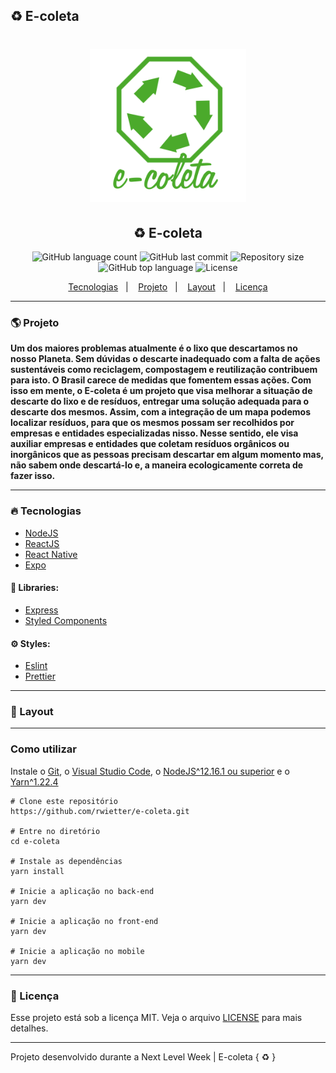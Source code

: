 ## ♻️ E-coleta

<h1 align="center">
    <img alt="imagem de perfil do e-coleta" title="e-coleta" src=".github/static/logo.png" width="250px" />
</h1>

<h2 align="center">
  ♻️ E-coleta
</h2>

<p align="center">
  <img alt="GitHub language count" src="https://img.shields.io/github/languages/count/rwietter/e-coleta" />

  <img alt="GitHub last commit" src="https://img.shields.io/github/last-commit/rwietter/e-coleta" />

  <img alt="Repository size" src="https://img.shields.io/github/repo-size/rwietter/e-coleta" />

  <img alt="GitHub top language" src="https://img.shields.io/github/languages/top/rwietter/e-coleta" />
  
  <img alt="License" src="https://img.shields.io/badge/license-MIT-brightgreen" />
</p>

<p align="center">
  <a href="#rocket-tecnologias">Tecnologias</a>&nbsp;&nbsp;&nbsp;|&nbsp;&nbsp;&nbsp;
  <a href="#computer-projeto">Projeto</a>&nbsp;&nbsp;&nbsp;|&nbsp;&nbsp;&nbsp;
  <a href="#layout">Layout</a>&nbsp;&nbsp;&nbsp;|&nbsp;&nbsp;&nbsp;
  <a href="#licença">Licença</a>
</p>

---

### 🌎 Projeto

**Um dos maiores problemas atualmente é o lixo que descartamos no nosso Planeta. Sem dúvidas o descarte inadequado com a falta de ações sustentáveis como reciclagem, compostagem e reutilização contribuem para isto. O Brasil carece de medidas que fomentem essas ações. Com isso em mente, o E-coleta é um projeto que visa melhorar a situação de descarte do lixo e de resíduos, entregar uma solução adequada para o descarte dos mesmos. Assim, com a integração de um mapa podemos localizar resíduos, para que os mesmos possam ser recolhidos por empresas e entidades especializadas nisso. Nesse sentido, ele visa auxiliar empresas e entidades que coletam resíduos orgânicos ou inorgânicos que as pessoas precisam descartar em algum momento mas, não sabem onde descartá-lo e, a maneira ecologicamente correta de fazer isso.**

---

### 🔥 Tecnologias

- [NodeJS](https://nodejs.org/en/)
- [ReactJS](https://reactjs.org)
- [React Native](https://facebook.github.io/react-native/)
- [Expo](https://expo.io/)

#### 🚀 Libraries:
  - [Express](https://expressjs.com/pt-br/)
  - [Styled Components](https://www.styled-components.com/)
    
#### ⚙️ Styles:
  - [Eslint](https://eslint.org)
  - [Prettier](https://prettier.io)

---

### 🔖 Layout

---

### Como utilizar
Instale o [Git](https://git-scm.com/downloads), o [Visual Studio Code](https://code.visualstudio.com/), o [NodeJS^12.16.1 ou superior](https://nodejs.org/en/) e o [Yarn^1.22.4](https://yarnpkg.com/)
```shell
# Clone este repositório
https://github.com/rwietter/e-coleta.git

# Entre no diretório
cd e-coleta

# Instale as dependências
yarn install

# Inicie a aplicação no back-end
yarn dev

# Inicie a aplicação no front-end
yarn dev

# Inicie a aplicação no mobile
yarn dev
```

---

### 📝 Licença

Esse projeto está sob a licença MIT. Veja o arquivo [LICENSE](LICENSE) para mais detalhes.

---

<bold> Projeto desenvolvido durante a Next Level Week  |  E-coleta </bold> { ♻️ }
